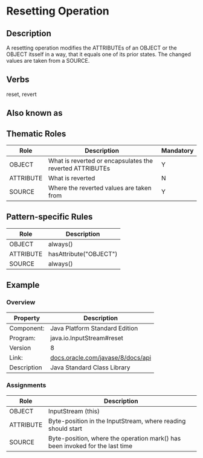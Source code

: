 # Resetting Operation 

## Description 
A resetting operation modifies the ATTRIBUTEs of an OBJECT or the OBJECT itsself in a way, that it equals one of its prior states. The
changed values are taken from a SOURCE.

## Verbs
reset, revert

## Also known as

## Thematic Roles

|  Role            | Description                                             |Mandatory
|------------------|---------------------------------------------------------|---------
|OBJECT            | What is reverted or encapsulates the reverted ATTRIBUTEs| Y
|ATTRIBUTE         | What is reverted                                        | N
|SOURCE            | Where the reverted values are taken from                | Y

## Pattern-specific Rules

|  Role            | Description                                            
|------------------|--------------------------------------------------------
|OBJECT            | always()
|ATTRIBUTE         | hasAttribute("OBJECT")
|SOURCE            | always()

## Example

### Overview

| Property          | Description
|-------------------|--------------------------------------------------------
|Component:         | Java Platform Standard Edition 
|Program:           | java.io.InputStream#reset
|Version            | 8
|Link:              | [docs.oracle.com/javase/8/docs/api](http://docs.oracle.com/javase/8/docs/api/java/io/InputStream.html#reset--)
|Description        | Java Standard Class Library

### Assignments

|  Role            | Description                                            
|------------------|-----------------------------------------------------------------------------
|OBJECT            | InputStream (this)
|ATTRIBUTE         | Byte-position in the InputStream, where reading should start
|SOURCE            | Byte-position, where the operation mark() has been invoked for the last time
